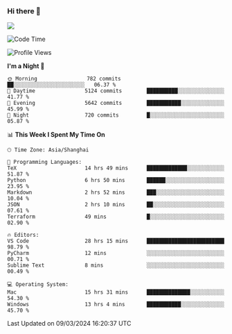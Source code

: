 ### Hi there 👋

<!--
**JJAYCHEN1e/jjaychen1e** is a ✨ _special_ ✨ repository because its `README.md` (this file) appears on your GitHub profile.

Here are some ideas to get you started:

- 🔭 I’m currently working on ...
- 🌱 I’m currently learning ...
- 👯 I’m looking to collaborate on ...
- 🤔 I’m looking for help with ...
- 💬 Ask me about ...
- 📫 How to reach me: ...
- 😄 Pronouns: ...
- ⚡ Fun fact: ...
-->

[![](https://github-readme-stats.vercel.app/api?username=jjaychen1e&show_icons=true)](https://github.com/jjaychen1e/github-readme-stats?count_private=true)

<!--START_SECTION:waka-->
![Code Time](http://img.shields.io/badge/Code%20Time-1%2C064%20hrs%2040%20mins-blue)

![Profile Views](http://img.shields.io/badge/Profile%20Views-0-blue)

**I'm a Night 🦉** 

```text
🌞 Morning                782 commits         ██░░░░░░░░░░░░░░░░░░░░░░░   06.37 % 
🌆 Daytime                5124 commits        ██████████░░░░░░░░░░░░░░░   41.77 % 
🌃 Evening                5642 commits        ███████████░░░░░░░░░░░░░░   45.99 % 
🌙 Night                  720 commits         █░░░░░░░░░░░░░░░░░░░░░░░░   05.87 % 
```


📊 **This Week I Spent My Time On** 

```text
🕑︎ Time Zone: Asia/Shanghai

💬 Programming Languages: 
TeX                      14 hrs 49 mins      █████████████░░░░░░░░░░░░   51.87 % 
Python                   6 hrs 50 mins       ██████░░░░░░░░░░░░░░░░░░░   23.95 % 
Markdown                 2 hrs 52 mins       ███░░░░░░░░░░░░░░░░░░░░░░   10.04 % 
JSON                     2 hrs 10 mins       ██░░░░░░░░░░░░░░░░░░░░░░░   07.61 % 
Terraform                49 mins             █░░░░░░░░░░░░░░░░░░░░░░░░   02.90 % 

🔥 Editors: 
VS Code                  28 hrs 15 mins      █████████████████████████   98.79 % 
PyCharm                  12 mins             ░░░░░░░░░░░░░░░░░░░░░░░░░   00.71 % 
Sublime Text             8 mins              ░░░░░░░░░░░░░░░░░░░░░░░░░   00.49 % 

💻 Operating System: 
Mac                      15 hrs 31 mins      ██████████████░░░░░░░░░░░   54.30 % 
Windows                  13 hrs 4 mins       ███████████░░░░░░░░░░░░░░   45.70 % 
```


 Last Updated on 09/03/2024 16:20:37 UTC
<!--END_SECTION:waka-->
